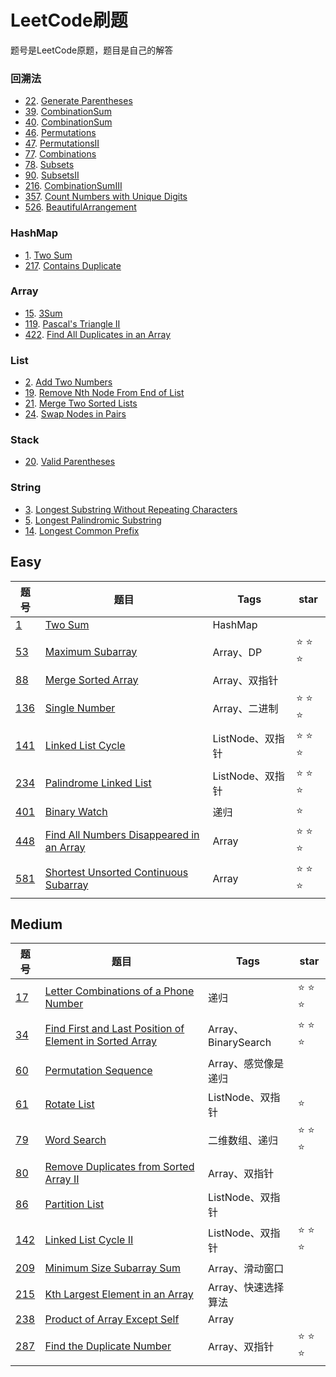 # LeetCode刷题  
题号是LeetCode原题，题目是自己的解答  
### 回溯法  
- [22](https://leetcode.com/problems/generate-parentheses/description/). [Generate Parentheses](/src/Q22GenerateParentheses.java)
- [39](https://leetcode.com/problems/combination-sum/description/). [CombinationSum](/src/Q39CombinationSum.java)
- [40](https://leetcode.com/problems/combination-sum-ii/description/). [CombinationSum](/src/Q40CombinationSumII.java)
- [46](https://leetcode.com/problems/permutations/description/). [Permutations](/src/Q46Permutations.java)
- [47](https://leetcode.com/problems/permutations-ii/description/). [PermutationsII](/src/Q47PermutationsII.java)
- [77](https://leetcode.com/problems/combinations/description/). [Combinations](/src/Q77Combinations.java)
- [78](https://leetcode.com/problems/subsets/description/). [Subsets](/src/Q47Subset.java)
- [90](https://leetcode.com/problems/subsets-ii/description/). [SubsetsII](/src/Q47SubsetII.java)
- [216](https://leetcode.com/problems/combination-sum-iii/description/). [CombinationSumIII](/src/Q216CombinationSumIII.java)
- [357](https://leetcode.com/problems/count-numbers-with-unique-digits/description/). [Count Numbers with Unique Digits](/src/Q357CountNumberswithUniqueDigits.java)
- [526](https://leetcode.com/problems/beautiful-arrangement/description/). [BeautifulArrangement](/src/Q526BeautifulArrangement.java)

### HashMap
- [1](https://leetcode.com/problems/two-sum/description/). [Two Sum](/src/Q1TwoSum.java)
- [217](https://leetcode.com/problems/contains-duplicate/description/). [Contains Duplicate](/src/Q217ContainsDuplicate.java)

### Array
- [15](https://leetcode.com/problems/3sum/description/). [3Sum](/src/Q153Sum.java)
- [119](https://leetcode.com/problems/pascals-triangle-ii/description/). [Pascal's Triangle II](/src/Q119PascalsTriangleII.java)
- [422](https://leetcode.com/problems/find-all-duplicates-in-an-array/description/). [Find All Duplicates in an Array](/src/Q422FindAllDuplicatesinanArray.java)

### List
- [2](https://leetcode.com/problems/add-two-numbers/description/). [Add Two Numbers](/src/Q2AddTwoNumbers.java)
- [19](https://leetcode.com/problems/remove-nth-node-from-end-of-list/description/). [Remove Nth Node From End of List](/src/Q19RemoveNthNodeFromEndofList.java)
- [21](https://leetcode.com/problems/merge-two-sorted-lists/description/). [Merge Two Sorted Lists](/src/Q21MergeTwoSortedLists.java)
- [24](https://leetcode.com/problems/swap-nodes-in-pairs/description/). [Swap Nodes in Pairs](/src/Q24SwapNodesinPairs.java)

### Stack
- [20](https://leetcode.com/problems/valid-parentheses/description/). [Valid Parentheses](/src/Q20ValidParentheses.java)

### String
- [3](https://leetcode.com/problems/longest-substring-without-repeating-characters/description/). [Longest Substring Without Repeating Characters](/src/Q3LongestSubstringWithoutRepeatingCharacters.java)
- [5](https://leetcode.com/problems/longest-palindromic-substring/). [Longest Palindromic Substring](/src/Q5LongestPalindromicSubstring.java)
- [14](https://leetcode.com/problems/longest-common-prefix/description/). [Longest Common Prefix](/src/Q14LongestCommonPrefix.java)







Easy
---
题号|题目|Tags|star|
--- |--- |--- |--- |
[1](https://leetcode.com/problems/two-sum/description/)                                  | [Two Sum](/src/Q1TwoSum.java)                                                           | HashMap
[53](https://leetcode.com/problems/maximum-subarray/description/)                        | [Maximum Subarray](/src/Q53MaximumSubarray.java)                                        | Array、DP             | :star: :star: :star:                                             
[88](https://leetcode.com/problems/merge-sorted-array/description/)                      | [Merge Sorted Array](/src/Q88MergeSortedArray.java)                                     | Array、双指针
[136](https://leetcode.com/problems/single-number/description/)                          | [Single Number](/src/Q136SingleNumber.java)                                             | Array、二进制         | :star: :star: :star:                                                              
[141](https://leetcode.com/problems/linked-list-cycle/description/)                      | [Linked List Cycle](/src/Q141LinkedListCycle.java)                                      | ListNode、双指针      | :star: :star: :star:
[234](https://leetcode.com/problems/palindrome-linked-list/description/)                 | [Palindrome Linked List](/src/Q234PalindromeLinkedList.java)                            | ListNode、双指针      | :star: :star: :star:                        
[401](https://leetcode.com/problems/binary-watch/description/)                           | [Binary Watch](/src/Q401BinaryWatch.java)                                               | 递归                 | :star:                                                      
[448](https://leetcode.com/problems/find-all-numbers-disappeared-in-an-array/description/ )|[Find All Numbers Disappeared in an Array](/src/D:\Code\LeetCode\src\Q448FindAllNumbersDisappearedinanArray.java)| Array| :star: :star: :star:
[581](https://leetcode.com/problems/shortest-unsorted-continuous-subarray/description/)  | [Shortest Unsorted Continuous Subarray](/src/Q581ShortestUnsortedContinuousSubarray.java) | Array              | :star: :star: :star:

Medium
---
题号|题目|Tags|star|
---|---|--- |--- |
[17](https://leetcode.com/problems/letter-combinations-of-a-phone-number/description/)  | [Letter Combinations of a Phone Number](/src/Q17LetterCombinationsofaPhoneNumber.java)   | 递归                  | :star: :star: :star:
[34](https://leetcode.com/problems/find-first-and-last-position-of-element-in-sorted-array/description/) | [Find First and Last Position of Element in Sorted Array](/src/Q34FindFirstandLastPositionofElementinSortedArray.java) | Array、BinarySearch | :star: :star: :star:
[60](https://leetcode.com/problems/permutation-sequence/description/)                   | [Permutation Sequence](/src/Q60PermutationSequence.java)                                 | Array、感觉像是递归
[61](https://leetcode.com/problems/rotate-list/description/)                            | [Rotate List](/src/Q61RotateList.java)                                                   | ListNode、双指针      | :star:
[79](https://leetcode.com/problems/word-search/description/)                            | [Word Search](/src/Q79WordSearch.java)                                                   | 二维数组、递归         | :star: :star: :star:            
[80](https://leetcode.com/problems/remove-duplicates-from-sorted-array-ii/description/) | [Remove Duplicates from Sorted Array II](/src/Q80RemoveDuplicatesfromSortedArrayII.java) | Array、双指针                    
[86](https://leetcode.com/problems/partition-list/description/)                         | [Partition List](/src/Q86PartitionList.java)                                             | ListNode、双指针            
[142](https://leetcode.com/problems/linked-list-cycle-ii/description/)                  | [Linked List Cycle II](/src/Q142LinkedListCycleII.java)                                  | ListNode、双指针      | :star: :star: :star:                                                                      
[209](https://leetcode.com/problems/minimum-size-subarray-sum/description/)             | [Minimum Size Subarray Sum](/src/Q209MinimumSizeSubarraySum.java)                        | Array、滑动窗口
[215](https://leetcode.com/problems/kth-largest-element-in-an-array/description/)       | [Kth Largest Element in an Array](/src/Q215KthLargestElementinanArray.java)              | Array、快速选择算法
[238](https://leetcode.com/problems/product-of-array-except-self/description/)          | [Product of Array Except Self](/src/Q238ProductofArrayExceptSelf.java)                   | Array
[287](https://leetcode.com/problems/find-the-duplicate-number/description/)             | [Find the Duplicate Number](/src/Q287FindtheDuplicateNumber.java)                        | Array、双指针         | :star: :star: :star: